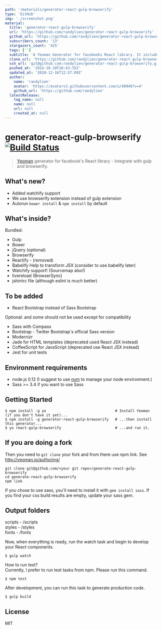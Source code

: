 ```yaml
---
path: '/materials/generator-react-gulp-browserify'
type: 'GitHub'
img: './screenshot.png'
material:
  title: 'generator-react-gulp-browserify'
  url: 'https://github.com/randylien/generator-react-gulp-browserify'
  github_url: 'https://github.com/randylien/generator-react-gulp-browserify'
  subscribers_count: '13'
  stargazers_count: '425'
  tags: ['']
  subtitle: 'A Yeoman Generator for facebooks React library. It includes gulp, browserify, livereload and famous official Twitter bootstrap Sass version'
  clone_url: 'https://github.com/randylien/generator-react-gulp-browserify.git'
  ssh_url: 'git@github.com:randylien/generator-react-gulp-browserify.git'
  pushed_at: '2016-10-10T10:43:35Z'
  updated_at: '2018-12-16T12:57:09Z'
  author:
    name: 'randylien'
    avatar: 'https://avatars3.githubusercontent.com/u/40940?v=4'
    github_url: 'https://github.com/randylien'
  latestRelease:
    tag_name: null
    name: null
    url: null
    created_at: null
---
```


# generator-react-gulp-browserify [![Build Status](https://secure.travis-ci.org/randylien/generator-react-gulp-browserify.png?branch=master)](https://travis-ci.org/randylien/generator-react-gulp-browserify)

> [Yeoman](http://yeoman.io) generator for facebook's React library - Integrate with gulp and browserify.

## What's new?

- Added watchify support
- We use browserify extension instead of gulp extension
- Autorun `bower install` & `npm install` by default

## What's inside?

Bundled:

- Gulp
- Bower
- jQuery (optional)
- Browserify
- Reactify - (removed)
- Babelify Help to transform JSX (consider to use babelify later)
- Watchify support! (Sourcemap also!)
- livereload (BrowserSync)
- jshintrc file (although eslint is much better)

## To be added

- React Bootstrap instead of Sass Bootstrap

Optional: and some should not be used except for compatibility

- Sass with Compass
- Bootstrap - Twitter Bootstrap's official Sass version
- Modernizr
- Jade for HTML templates (deprecated used React JSX instead)
- CoffeeScript for JavaScript (deprecated use React JSX instead)
- Jest for unit tests

## Environment requirements

- node.js 0.12 (I suggest to use [nvm](https://github.com/creationix/nvm) to manage your node environment.)
- Sass >= 3.4 if you want to use Sass

## Getting Started

```
$ npm install -g yo                                # Install Yeoman (if you don't have it yet)...
$ npm install -g generator-react-gulp-browserify   # ...then install this generator...
$ yo react-gulp-browserify                         # ...and run it.
```

## If you are doing a fork

Then you need to `git clone` your fork and from there use npm link. See
http://yeoman.io/authoring/

```
git clone git@github.com/<your git repo>/generate-react-gulp-browserify
cd generate-react-gulp-browserify
npm link
```

If you chose to use sass, you'll need to install it with `gem install sass`.
If you find your css build results are empty, update your sass gem.

## Output folders

scripts - /scripts  
styles - /styles  
fonts - /fonts

Now, when everything is ready, run the watch task and begin to develop your React components.

```
$ gulp watch
```

How to run test?  
Currently, I prefer to run test tasks from npm. Please run this command.

```
$ npm test
```

After development, you can run this task to generate production code.

```
$ gulp build
```

## License

MIT
